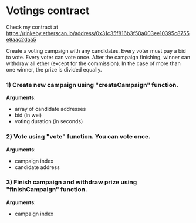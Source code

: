 # Votings contract
Check my contract at https://rinkeby.etherscan.io/address/0x31c35f816b3f50a003ee10395c8755e9aac2daa5

Сreate a voting campaign with any candidates. 
Every voter must pay a bid to vote. Every voter can vote once.
After the campaign finishing, winner can withdraw all ether (except for the commission).
In the case of more than one winner, the prize is divided equally.


### 1) Create new campaign  using "createCampaign" function.  
 **Arguments**: 
 - array of candidate addresses
 - bid (in wei)
 - voting duration (in seconds)  
   

### 2) Vote using  "vote" function.  You can vote once.
**Arguments**: 
 -  campaign index
 -  candidate address    
    

 ### 3) Finish campaign and withdraw prize using "finishCampaign" function.  
**Arguments**: 
 -  campaign index   
